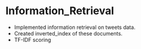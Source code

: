 # Information_Retrieval

- Implemented information retrieval on tweets data.
- Created inverted_index of these documents.
- TF-IDF scoring
